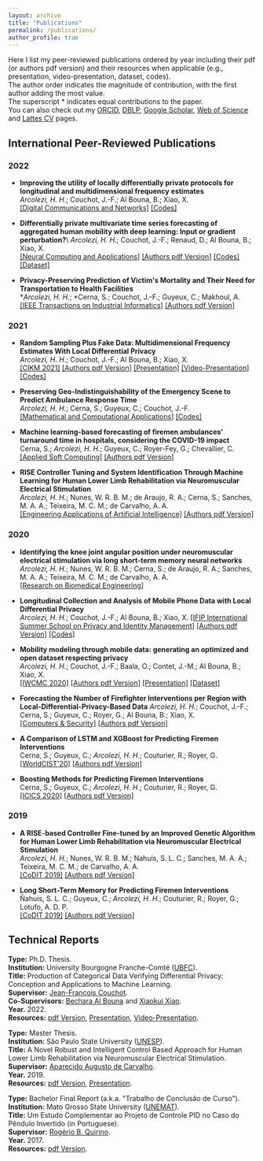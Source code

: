 ```yaml
---
layout: archive
title: "Publications"
permalink: /publications/
author_profile: true
---
```


Here I list my peer-reviewed publications ordered by year including their pdf (or authors pdf version) and their resources when applicable (e.g., presentation, video-presentation, dataset, codes). \
The author order indicates the magnitude of contribution, with the first author adding the most value. \
The superscript \* indicates equal contributions to the paper. \
You can also check out my [ORCID](https://orcid.org/0000-0001-8059-7094), [DBLP](https://dblp.uni-trier.de/pid/248/5342.html), [Google Scholar](https://scholar.google.com/citations?hl=en&user=VJgSocwAAAAJ), [Web of Science](https://www.webofscience.com/wos/author/record/2095547) and [Lattes CV](http://lattes.cnpq.br/6492386691695466) pages.

## International Peer-Reviewed Publications

### 2022
- **Improving the utility of locally differentially private protocols for longitudinal and multidimensional frequency estimates**\
*Arcolezi, H. H.*; Couchot, J.-F.; Al Bouna, B.; Xiao, X.\
[[Digital Communications and Networks]](https://doi.org/10.1016/j.dcan.2022.07.003) [[Codes]](https://github.com/hharcolezi/ldp-protocols-mobility-cdrs/tree/main/papers/%5B4%5D)

- **Differentially private multivariate time series forecasting of aggregated human mobility with deep learning: Input or gradient perturbation?**\ 
*Arcolezi, H. H.*; Couchot, J.-F.; Renaud, D.; Al Bouna, B.; Xiao, X.\
[[Neural Computing and Applications]](https://doi.org/10.1007/s00521-022-07393-0) [[Authors pdf Version]](http://hharcolezi.github.io/files/2022_DPDL_Time_Series_Input_VS_Gradient.pdf) [[Codes]](https://github.com/hharcolezi/ldp-protocols-mobility-cdrs/tree/main/papers/%5B3%5D) [[Dataset]](https://github.com/hharcolezi/ldp-protocols-mobility-cdrs/blob/main/papers/%5B3%5D/ML_final_df_real.csv)

- **Privacy-Preserving Prediction of Victim's Mortality and Their Need for Transportation to Health Facilities**\
\**Arcolezi, H. H.*; \*Cerna, S.; Couchot, J.-F.; Guyeux, C.; Makhoul, A.\
[[IEEE Transactions on Industrial Informatics]](https://doi.org/10.1109/tii.2021.3123588) [[Authors pdf Version]](http://hharcolezi.github.io/files/2021_TII_VIC_MORTRANSP.pdf)

### 2021

- **Random Sampling Plus Fake Data: Multidimensional Frequency Estimates With Local Differential Privacy**\
*Arcolezi, H. H.*; Couchot, J.-F.; Al Bouna, B.; Xiao, X.\
[[CIKM 2021]](https://doi.org/10.1145/3459637.3482467) [[Authors pdf Version]](http://hharcolezi.github.io/files/2021_LDP_RS_FD_arxived.pdf) [[Presentation]](http://hharcolezi.github.io/files/2021_CIKM_Presentation.pdf) [[Video-Presentation]](https://screencast-o-matic.com/watch/crQtokV6CIl) [[Codes]](https://github.com/hharcolezi/ldp-protocols-mobility-cdrs/tree/main/papers/%5B2%5D)

- **Preserving Geo-Indistinguishability of the Emergency Scene to Predict Ambulance Response Time**\
*Arcolezi, H. H.*; Cerna, S.; Guyeux, C.; Couchot, J.-F.\
[[Mathematical and Computational Applications]](https://doi.org/10.3390/mca26030056>) [[Codes]](https://github.com/hharcolezi/ldp-protocols-mobility-cdrs/tree/main/papers/%5B5%5D)

- **Machine learning-based forecasting of firemen ambulances' turnaround time in hospitals, considering the COVID-19 impact**\
Cerna, S.; *Arcolezi, H. H.*; Guyeux, C.; Royer-Fey, G.; Chevallier, C.\
[[Applied Soft Computing]](https://doi.org/10.1016/j.asoc.2021.107561) [[Authors pdf Version]](http://hharcolezi.github.io/files/2021_ASOC_att.pdf)

- **RISE Controller Tuning and System Identification Through Machine Learning for Human Lower Limb Rehabilitation via Neuromuscular Electrical Stimulation**\
*Arcolezi, H. H.*; Nunes, W. R. B. M.; de Araujo, R. A.; Cerna, S.; Sanches, M. A. A.; Teixeira, M. C. M.; de Carvalho, A. A.\
[[Engineering Applications of Artificial Intelligence]](https://doi.org/10.1016/j.engappai.2021.104294) [[Authors pdf Version]](http://hharcolezi.github.io/files/2021_EAAI_rise_ml.pdf)

### 2020

- **Identifying the knee joint angular position under neuromuscular electrical stimulation via long short-term memory neural networks**\
*Arcolezi, H. H.*; Nunes, W. R. B. M.; Cerna, S.; de Araujo, R. A.; Sanches, M. A. A.; Teixeira, M. C. M.; de Carvalho, A. A.\
[[Research on Biomedical Engineering]](https://rdcu.be/b6NV9)

- **Longitudinal Collection and Analysis of Mobile Phone Data with Local Differential Privacy**\
*Arcolezi, H. H.*; Couchot, J.-F.; Al Bouna, B.; Xiao, X.
[[IFIP International Summer School on Privacy and Identity Management]](https://doi.org/10.1007/978-3-030-72465-8_3) [[Authors pdf Version]](http://hharcolezi.github.io/files/2020_IFIP_SS_Mobile_data_LDP.pdf) [[Codes]](https://github.com/hharcolezi/ldp-protocols-mobility-cdrs/tree/main/papers/%5B1%5D)

- **Mobility modeling through mobile data: generating an optimized and open dataset respecting privacy**\
*Arcolezi, H. H.*; Couchot, J.-F.; Baala, O.; Contet, J.-M.; Al Bouna, B.; Xiao, X.\
[[IWCMC 2020]](https://doi.org/10.1109/iwcmc48107.2020.9148138) [[Authors pdf Version]](http://hharcolezi.github.io/files/2020_IWCMC_MS_FIMU.pdf) [[Presentation]](http://hharcolezi.github.io/files/2020_IWCMC_Presentation.pdf) [[Dataset]](https://github.com/hharcolezi/OpenMSFIMU)

- **Forecasting the Number of Firefighter Interventions per Region with Local-Differential-Privacy-Based Data**
*Arcolezi, H. H.*; Couchot, J.-F.; Cerna, S.; Guyeux, C.; Royer, G.; Al Bouna, B.; Xiao, X.\
[[Computers & Security]](https://doi.org/10.1016/j.cose.2020.101888) [[Authors pdf Version]](http://hharcolezi.github.io/files/2020_COSE_ldp_firemen.pdf)

- **A Comparison of LSTM and XGBoost for Predicting Firemen Interventions**\
Cerna, S.; Guyeux, C.; *Arcolezi, H. H.*; Couturier, R.; Royer, G.\
[[WorldCIST'20]](https://doi.org/10.1007/978-3-030-45691-7_39) [[Authors pdf Version]](http://hharcolezi.github.io/files/2019_WCIST_LSTM_vs_XGBoost.pdf)

- **Boosting Methods for Predicting Firemen Interventions**\
Cerna, S.; Guyeux, C.; *Arcolezi, H. H.*; Couturier, R.; Royer, G.\
[[ICICS 2020]](https://doi.org/10.1109/icics49469.2020.239488) [[Authors pdf Version]](http://hharcolezi.github.io/files/2020_ICICS_boosting.pdf)

### 2019

- **A RISE-based Controller Fine-tuned by an Improved Genetic Algorithm for Human Lower Limb Rehabilitation via Neuromuscular Electrical Stimulation**\
*Arcolezi, H. H.*; Nunes, W. R. B. M.; Nahuis, S. L. C.; Sanches, M. A. A.; Teixeira, M. C. M.; de Carvalho, A. A.\
[[CoDIT 2019]](https://doi.org/10.1109/codit.2019.8820357) [[Authors pdf Version]](http://hharcolezi.github.io/files/2019_CODIT_control.pdf)

- **Long Short-Term Memory for Predicting Firemen Interventions**\
Ñahuis, S. L. C.; Guyeux, C.; *Arcolezi, H. H.*; Couturier, R.; Royer, G.; Lotufo, A. D. P.\
[[CoDIT 2019]](https://doi.org/10.1109/codit.2019.8820671) [[Authors pdf Version]](http://hharcolezi.github.io/files/2019_CODIT_lstm.pdf)

## Technical Reports

**Type:** Ph.D. Thesis. \
**Institution:** University Bourgogne Franche-Comté ([UBFC](https://spim.ubfc.fr/)).\
**Title:** Production of Categorical Data Verifying Differential Privacy: Conception and Applications to Machine Learning. \
**Supervisor:** [Jean-François Couchot](https://members.femto-st.fr/jf-couchot/en). \
**Co-Supervisors:** [Bechara Al Bouna](https://www.linkedin.com/in/bechara-al-bouna-aa94927/?originalSubdomain=lb) and [Xiaokui Xiao](https://www.comp.nus.edu.sg/~xiaoxk/). \
**Year.** 2022. \
**Resources:** [pdf Version](http://hharcolezi.github.io/files/2022_HHA_Thesis_UBFC.pdf), [Presentation](http://hharcolezi.github.io/files/2022_HHA_Thesis_UBFC_Presentation.pdf), [Video-Presentation](https://screencast-o-matic.com/watch/c3fnIPVqTTc).

**Type:** Master Thesis. \
**Institution:** São Paulo State University ([UNESP](https://www.feis.unesp.br/#!/ppgee)).\
**Title:** A Novel Robust and Intelligent Control Based Approach for Human Lower Limb Rehabilitation via Neuromuscular Electrical Stimulation. \
**Supervisor:** [Aparecido Augusto de Carvalho](http://lattes.cnpq.br/0250066159980825). \
**Year.** 2019. \
**Resources:** [pdf Version](http://hharcolezi.github.io/files/2019_UNESP_Master_thesis_compressed.pdf), [Presentation](http://hharcolezi.github.io/files/2019_UNESP_Master_thesis_Presentation.pdf).

**Type:** Bachelor Final Report (a.k.a. "Trabalho de Conclusão de Curso"). \
**Institution:** Mato Grosso State University ([UNEMAT](https://unemat.br/)).\
**Title:** Um Estudo Complementar ao Projeto de Controle PID no Caso do Pêndulo Invertido (in Portuguese). \
**Supervisor:** [Rogério B. Quirino](http://lattes.cnpq.br/9429587919161205). \
**Year.** 2017. \
**Resources:** [pdf Version](http://hharcolezi.github.io/files/2017_UNEMAT_Final_Work.pdf).

